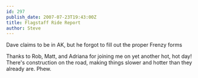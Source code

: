 ```yaml
---
id: 297
publish_date: 2007-07-23T19:43:00Z
title: Flagstaff Ride Report
author: Steve
---
```

  
Dave claims to be in AK, but he forgot to fill out the proper Frenzy forms

Thanks to Rob, Matt, and Adriana for joining me on yet another hot, hot day! There's construction on the road, making things slower and hotter than they already are. Phew.